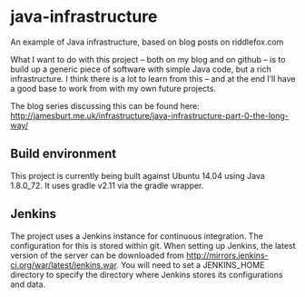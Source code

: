 # java-infrastructure
An example of Java infrastructure, based on blog posts on riddlefox.com

What I want to do with this project – both on my blog and on github – is to build up a generic piece of 
software with simple Java code, but a rich infrastructure. I think there is a lot to learn from this – 
and at the end I’ll have a good base to work from with my own future projects.

The blog series discussing this can be found here:
http://jamesburt.me.uk/infrastructure/java-infrastructure-part-0-the-long-way/

## Build environment

This project is currently being built against Ubuntu 14.04 using Java 1.8.0_72. It uses gradle v2.11 via 
the gradle wrapper.

## Jenkins

The project uses a Jenkins instance for continuous integration. The configuration for this is stored within git. When setting up Jenkins, the latest version of the server can be downloaded from http://mirrors.jenkins-ci.org/war/latest/jenkins.war. You will need to set a JENKINS_HOME directory to specify the directory where Jenkins stores its configurations and data.
